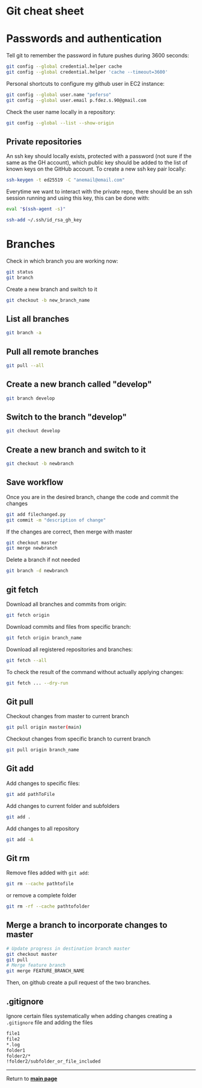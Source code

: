 # Git cheat sheet

# Passwords and authentication

Tell git to remember the password in future pushes during 3600 seconds:
```sh
git config --global credential.helper cache
git config --global credential.helper 'cache --timeout=3600'
```

Personal shortcuts to configure my github user in EC2 instance:
```sh
git config --global user.name "peferso"
git config --global user.email p.fdez.s.90@gmail.com
```

Check the user name locally in a repository:
```sh
git config --global --list --show-origin
```

## Private repositories

An ssh key should locally exists, protected with a password (not sure if the same as the GH account), which public key should be added to the list of known keys on the GitHub account. To create a new ssh key pair locally:

```sh
ssh-keygen -t ed25519 -C "anemail@email.com"
```

Everytime we want to interact with the private repo, there should be an ssh session running and using this key, this can be done with:

```sh
eval "$(ssh-agent -s)"

ssh-add ~/.ssh/id_rsa_gh_key
```


# Branches

Check in which branch you are working now:
```sh
git status
git branch
```

Create a new branch and switch to it
```sh
git checkout -b new_branch_name
```

## List all branches
```sh
git branch -a
```

## Pull all remote branches
```sh
git pull --all
```

## Create a new branch called "develop"
```sh
git branch develop
```

## Switch to the branch "develop"
```sh
git checkout develop
```

## Create a new branch and switch to it 
```sh
git checkout -b newbranch
```

## Save workflow

Once you are in the desired branch, change the code and commit the changes 
```sh
git add filechanged.py
git commit -m "description of change"
```

If the changes are correct, then merge with master
```sh
git checkout master
git merge newbranch
```

Delete a branch if not needed
```sh
git branch -d newbranch
```

## git fetch

Download all branches and commits from origin:
```sh
git fetch origin 
```

Download commits and files from specific branch:
```sh
git fetch origin branch_name
```

Download all registered repositories and branches:
```sh
git fetch --all
```

To check the result of the command without actually applying changes:
```sh
git fetch ... --dry-run
```

## Git pull

Checkout changes from master to current branch
```sh
git pull origin master(main)
```

Checkout changes from specific branch to current branch
```sh
git pull origin branch_name
```

## Git add

Add changes to specific files:
```sh
git add pathToFile
```
Add changes to current folder and subfolders
```sh
git add .
```
Add changes to all repository
```sh
git add -A
```

## Git rm

Remove files added with `git add`:
```sh
git rm --cache pathtofile
```
or remove a complete folder
```sh
git rm -rf --cache pathtofolder
```

## Merge a branch to incorporate changes to master

```sh
# Update progress in destination branch master
git checkout master
git pull
# Merge feature branch 
git merge FEATURE_BRANCH_NAME
```

Then, on github create a pull request of the two branches.

## .gitignore

Ignore certain files systematically when adding changes creating a `.gitignore` file and adding the files
```sh
file1
file2
*.log
folder1
folder2/*
!folder2/subfolder_or_file_included
```
***

Return to **[main page](../README.md)**
